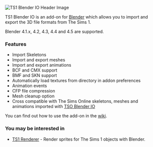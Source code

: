 ![TS1 Blender IO Header Image](https://github.com/mixiate/ts1-blender-io/assets/167040362/5949ba35-d256-4bb1-88e0-44ba96dac84e)

TS1 Blender IO is an add-on for [Blender](https://www.blender.org/) which allows you to import and export the 3D file formats from The Sims 1.

Blender 4.1.x, 4.2, 4.3, 4.4 and 4.5 are supported.

### Features
- Import Skeletons
- Import and export meshes
- Import and export animations
- BCF and CMX support
- BMF and SKN support
- Automatically load textures from directory in addon preferences
- Animation events
- CFP file compression
- Mesh cleanup option
- Cross compatible with The Sims Online skeletons, meshes and animations imported with [TSO Blender IO](https://github.com/mixiate/tso-blender-io)

You can find out how to use the add-on in the [wiki](https://github.com/mixiate/ts1-blender-io/wiki).

### You may be interested in
- [TS1 Renderer](https://github.com/mixiate/ts1-renderer) - Render sprites for The Sims 1 objects with Blender.
